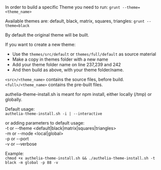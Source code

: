 In order to build a specific Theme you need to run:
`grunt --theme=<theme_name>`

Available themes are: default, black, matrix, squares, triangles:
`grunt --theme=black`

By default the original theme will be built.

If you want to create a new theme:
- Use the `themes/src/default` or `themes/full/default` as source material
- Make a copy in themes folder with a new name
- Add your theme folder name on line 237,239 and 242
- And then build as above, with your theme folder/name.

`<src>/<theme_name>` contains the source files, before build.  
`<full>/<theme_name>` contains the pre-built files.

authelia-theme-install.sh is meant for npm install, either locally (/tmp) or globally.
                                                                       
Default usage:                                                         
`authelia-theme-install.sh -i | --interactive`
                                                                       
or adding parameters to default usage:                                 
   -t or --theme <default|black|matrix|squares|triangles>              
   -m or --mode <local|global>                                         
   -p or --port <port number>  
   -v or --verbose

Example:<br>`chmod +x authelia-theme-install.sh && ./authelia-theme-install.sh -t black -m global -p 88 -v`
